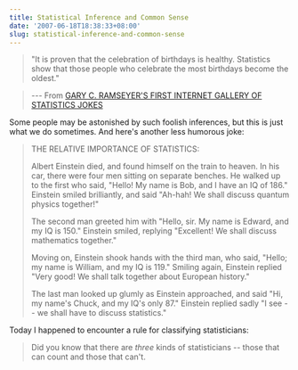 ```yaml
---
title: Statistical Inference and Common Sense
date: '2007-06-18T18:38:33+08:00'
slug: statistical-inference-and-common-sense
---
```


> "It is proven that the celebration of birthdays is healthy. Statistics show that those people who celebrate the most birthdays become the oldest." 

> --- From [GARY C. RAMSEYER'S FIRST INTERNET GALLERY OF STATISTICS JOKES](http://www.ilstu.edu/~gcramsey/Fisher.html) 

Some people may be astonished by such foolish inferences, but this is just what we do sometimes. And here's another less humorous joke: 

> THE RELATIVE IMPORTANCE OF STATISTICS: 
> 
> Albert Einstein died, and found himself on the train to heaven. In his car, there were four men sitting on separate benches. He walked up to the first who said, "Hello! My name is Bob, and I have an IQ of 186." Einstein smiled brilliantly, and said "Ah-hah! We shall discuss quantum physics together!" 
> 
> The second man greeted him with "Hello, sir. My name is Edward, and my IQ is 150." Einstein smiled, replying "Excellent! We shall discuss mathematics together." 
> 
> Moving on, Einstein shook hands with the third man, who said, "Hello; my name is William, and my IQ is 119." Smiling again, Einstein replied "Very good! We shall talk together about European history." 
> 
> The last man looked up glumly as Einstein approached, and said "Hi, my name's Chuck, and my IQ's only 87." Einstein replied sadly "I see -- we shall have to discuss statistics."</blockquote>

Today I happened to encounter a rule for classifying statisticians:

> Did you know that there are _three_ kinds of statisticians -- those that can count and those that can't. 
